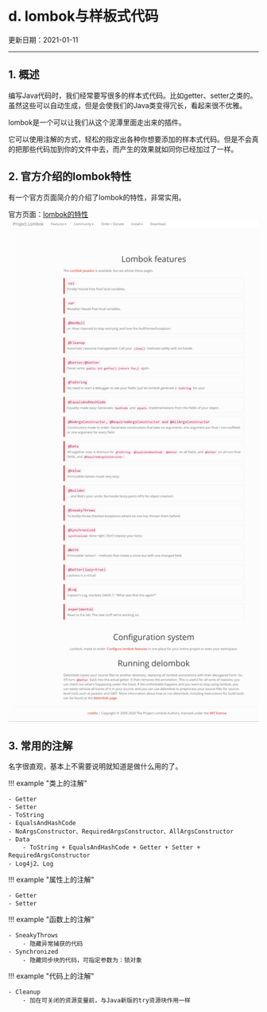 # d. lombok与样板式代码

更新日期：2021-01-11

-------------------------------------

## 1. 概述

编写Java代码时，我们经常要写很多的样本式代码。比如getter、setter之类的。虽然这些可以自动生成，但是会使我们的Java类变得冗长，看起来很不优雅。

lombok是一个可以让我们从这个泥潭里面走出来的插件。

它可以使用注解的方式，轻松的指定出各种你想要添加的样本式代码。但是不会真的把那些代码加到你的文件中去，而产生的效果就如同你已经加过了一样。

## 2. 官方介绍的lombok特性

有一个官方页面简介的介绍了lombok的特性，非常实用。

官方页面：[lombok的特性](https://projectlombok.org/features/all)
![lombok的特性](S014.files/doc.png)

## 3. 常用的注解

名字很直观，基本上不需要说明就知道是做什么用的了。

!!! example "类上的注解"

    - Getter
    - Setter
    - ToString
    - EqualsAndHashCode
    - NoArgsConstructor、RequiredArgsConstructor、AllArgsConstructor
    - Data
        - ToString + EqualsAndHashCode + Getter + Setter + RequiredArgsConstructor
    - Log4j2、Log

!!! example "属性上的注解"

    - Getter
    - Setter

!!! example "函数上的注解"

    - SneakyThrows
        - 隐藏异常捕获的代码
    - Synchronized
        - 隐藏同步块的代码，可指定参数为：锁对象

!!! example "代码上的注解"

    - Cleanup
        - 加在可关闭的资源变量前，与Java新版的try资源块作用一样